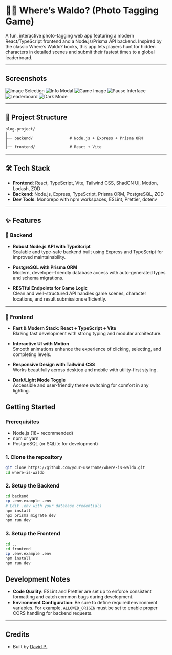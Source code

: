 # 🕵️‍♂️ Where’s Waldo? (Photo Tagging Game)

A fun, interactive photo-tagging web app featuring a modern React/TypeScript frontend and a Node.js/Prisma API backend. Inspired by the classic Where’s Waldo? books, this app lets players hunt for hidden characters in detailed scenes and submit their fastest times to a global leaderboard.

---

## Screenshots

![Image Selection](./screenshots/image-selection-ui.jpeg)
![Info Modal](./screenshots/info-modal.png)
![Game Image](./screenshots/ongoing-game.jpeg)
![Pause Interface](./screenshots/paused.jpeg)
![Leaderboard](./screenshots/leaderboard.jpeg)
![Dark Mode](./screenshots/dark-mode.jpeg)

---

## 📁 Project Structure

```
blog-project/
│
├── backend/                # Node.js + Express + Prisma ORM
│
├── frontend/               # React + Vite
```

---

## 🛠 Tech Stack

- **Frontend**: React, TypeScript, Vite, Tailwind CSS, ShadCN UI, Motion, Lodash, ZOD
- **Backend**: Node.js, Express, TypeScript, Prisma ORM, PostgreSQL, ZOD
- **Dev Tools**: Monorepo with npm workspaces, ESLint, Prettier, dotenv

---

## ✨ Features

### 🧠 Backend

- **Robust Node.js API with TypeScript**  
  Scalable and type-safe backend built using Express and TypeScript for improved maintainability.

- **PostgreSQL with Prisma ORM**  
  Modern, developer-friendly database access with auto-generated types and schema migrations.

- **RESTful Endpoints for Game Logic**  
  Clean and well-structured API handles game scenes, character locations, and result submissions efficiently.

---

### 🎨 Frontend

- **Fast & Modern Stack: React + TypeScript + Vite**  
  Blazing fast development with strong typing and modular architecture.

- **Interactive UI with Motion**  
  Smooth animations enhance the experience of clicking, selecting, and completing levels.

- **Responsive Design with Tailwind CSS**  
  Works beautifully across desktop and mobile with utility-first styling.

- **Dark/Light Mode Toggle**  
  Accessible and user-friendly theme switching for comfort in any lighting.

## Getting Started

### Prerequisites

- Node.js (18+ recommended)
- npm or yarn
- PostgreSQL (or SQLite for development)

### 1. Clone the repository

```bash
git clone https://github.com/your-username/where-is-waldo.git
cd where-is-waldo
```

### 2. Setup the Backend

```bash
cd backend
cp .env.example .env
# Edit .env with your database credentials
npm install
npx prisma migrate dev
npm run dev
```

### 3. Setup the Frontend

```bash
cd ..
cd frontend
cp .env.example .env
npm install
npm run dev
```

## Development Notes

- **Code Quality**: ESLint and Prettier are set up to enforce consistent formatting and catch common bugs during development.
- **Environment Configuration**: Be sure to define required environment variables. For example, `ALLOWED_ORIGIN` must be set to enable proper CORS handling for backend requests.

---

## Credits

- Built by [David P.](https://www.linkedin.com/in/davidp919)

